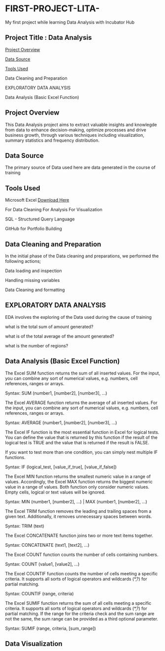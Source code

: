 # FIRST-PROJECT-LITA-
My first project while learning Data Analysis with Incubator Hub 
## Project Title : Data Analysis

[Project Overview](#project-overview)

[Data Source ](#Data-Source)

[Tools Used](#Tools-Used)

Data Cleaning and Preparation

EXPLORATORY DATA ANALYSIS

Data Analysis (Basic Excel Function)

 

## Project Overview
This Data Analysis project aims to extract valuable insights and knowlegde from data to enhance decision-making, optimize processes and drive business growth, through various techniques including visualization, summary statistics and frequency distribution.
## Data Source 
The primary source of Data used here are data generated in the course of training
## Tools Used
Microsoft Excel [Download Here](https://www.microsoft.com) 

For Data Cleaning
For Analysis
For Visualization

SQL - Structured Query Language

GitHub for Portfolio Building 
## Data Cleaning and Preparation
In the initial phase of the Data cleaning and preparations, we performed the following actions;

Data loading and inspection

Handling missing variables

Data Cleaning and formatting
## EXPLORATORY DATA ANALYSIS
EDA involves the exploring of the Data used during the cause of training

what is the total sum of amount generated?

what is of the total average of the amount generated?

what is the number of regions?

## Data Analysis (Basic Excel Function)
The Excel SUM function returns the sum of all inserted values. For the input, you can combine any sort of numerical values, e.g. numbers, cell references, ranges or arrays.

Syntax: SUM (number1, [number2], [number3], …)

The Excel AVERAGE function returns the average of all inserted values. For the input, you can combine any sort of numerical values, e.g. numbers, cell references, ranges or arrays.

Syntax: AVERAGE (number1, [number2], [number3], …)

The Excel IF function is the most essential function in Excel for logical tests. You can define the value that is returned by this function if the result of the logical test is TRUE and the value that is returned if the result is FALSE.

If you want to test more than one condition, you can simply nest multiple IF functions.

Syntax: IF  (logical_test, [value_if_true], [value_if_false])

The Excel MIN function returns the smallest numeric value in a range of values. Accordingly, the Excel MAX function returns the biggest numeric value in a range of values. Both function only consider numeric values. Empty cells, logical or text values will be ignored.

Syntax: MIN (number1, [number2], …)    |      MAX (number1, [number2], …)

The Excel TRIM function removes the leading and trailing spaces from a given text. Additionally, it removes unnecessary spaces between words.

Syntax: TRIM (text)

The Excel CONCATENATE function joins two or more text items together.

Syntax: CONCATENATE (text1, [text2], …)

The Excel COUNT function counts the number of cells containing numbers.

Syntax: COUNT (value1, [value2], …)

The Excel COUNTIF function counts the number of cells meeting a specific criteria. It supports all sorts of logical operators and wildcards (*,?) for partial matching.

Syntax: COUNTIF (range, criteria)

The Excel SUMIF function returns the sum of all cells meeting a specific criteria. It supports all sorts of logical operators and wildcards (*,?) for partial matching. If the range for the criteria check and the sum range are not the same, the sum range can be provided as a third optional parameter.

Syntax: SUMIF (range, criteria, [sum_range])

## Data Visualization


